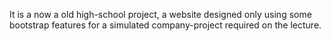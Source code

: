 It is a now a old high-school project, a website designed only using some bootstrap features for a simulated company-project required on the lecture.
